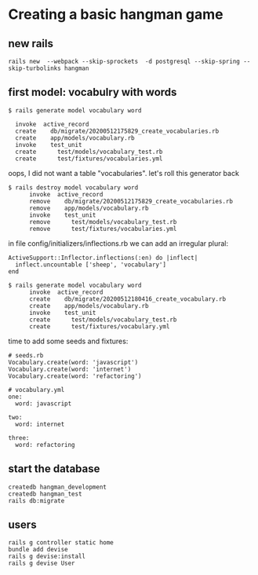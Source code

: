 # Creating a basic hangman game


## new rails

    rails new  --webpack --skip-sprockets  -d postgresql --skip-spring --skip-turbolinks hangman

## first model: vocabulry with words


    $ rails generate model vocabulary word

      invoke  active_record
      create    db/migrate/20200512175829_create_vocabularies.rb
      create    app/models/vocabulary.rb
      invoke    test_unit
      create      test/models/vocabulary_test.rb
      create      test/fixtures/vocabularies.yml    


oops, I did not want a table "vocabularies".  let's roll this generator back


    $ rails destroy model vocabulary word
          invoke  active_record
          remove    db/migrate/20200512175829_create_vocabularies.rb
          remove    app/models/vocabulary.rb
          invoke    test_unit
          remove      test/models/vocabulary_test.rb
          remove      test/fixtures/vocabularies.yml


in file config/initializers/inflections.rb we can add an irregular plural:

    ActiveSupport::Inflector.inflections(:en) do |inflect|
      inflect.uncountable ['sheep', 'vocabulary']
    end

    $ rails generate model vocabulary word
          invoke  active_record
          create    db/migrate/20200512180416_create_vocabulary.rb
          create    app/models/vocabulary.rb
          invoke    test_unit
          create      test/models/vocabulary_test.rb
          create      test/fixtures/vocabulary.yml  

time to add some seeds and fixtures:

    # seeds.rb
    Vocabulary.create(word: 'javascript')
    Vocabulary.create(word: 'internet')
    Vocabulary.create(word: 'refactoring')

    # vocabulary.yml
    one:
      word: javascript

    two:
      word: internet

    three:
      word: refactoring


## start the database


    createdb hangman_development
    createdb hangman_test
    rails db:migrate


## users

    rails g controller static home
    bundle add devise
    rails g devise:install
    rails g devise User
    
